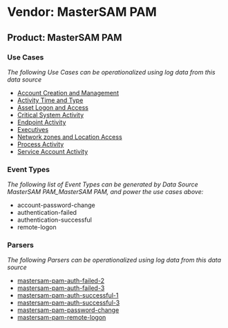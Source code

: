 Vendor: MasterSAM PAM
=====================
Product: MasterSAM PAM
----------------------

### Use Cases

_The following Use Cases can be operationalized using log data from this data source_

* [Account Creation and Management](usecase_account_creation_and_management.md)
* [Activity Time  and Type](usecase_activity_time__and_type.md)
* [Asset Logon and Access](usecase_asset_logon_and_access.md)
* [Critical System Activity](usecase_critical_system_activity.md)
* [Endpoint Activity](usecase_endpoint_activity.md)
* [Executives](usecase_executives.md)
* [Network zones and Location Access](usecase_network_zones_and_location_access.md)
* [Process Activity](usecase_process_activity.md)
* [Service Account Activity](usecase_service_account_activity.md)


### Event Types

_The following list of Event Types can be generated by Data Source MasterSAM PAM_MasterSAM PAM, and power the use cases above:_

- account-password-change
- authentication-failed
- authentication-successful
- remote-logon


### Parsers

_The following Parsers can be operationalized using log data from this data source_

* [mastersam-pam-auth-failed-2](parserContent_mastersam-pam-auth-failed-2.md)
* [mastersam-pam-auth-failed-3](parserContent_mastersam-pam-auth-failed-3.md)
* [mastersam-pam-auth-successful-1](parserContent_mastersam-pam-auth-successful-1.md)
* [mastersam-pam-auth-successful-3](parserContent_mastersam-pam-auth-successful-3.md)
* [mastersam-pam-password-change](parserContent_mastersam-pam-password-change.md)
* [mastersam-pam-remote-logon](parserContent_mastersam-pam-remote-logon.md)
